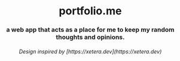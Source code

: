 <h1 align="center">
   portfolio.me
</h1>

<h3 align="center">
  a web app that acts as a place for me to keep my random thoughts and opinions.
</h3>

<h6 align="center">Design inspired by [https://xetera.dev](https://xetera.dev)</h6>